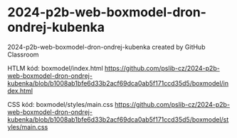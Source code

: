 # 2024-p2b-web-boxmodel-dron-ondrej-kubenka
2024-p2b-web-boxmodel-dron-ondrej-kubenka created by GitHub Classroom

HTLM kód:
boxmodel/index.html
https://github.com/pslib-cz/2024-p2b-web-boxmodel-dron-ondrej-kubenka/blob/b1008ab1bfe6d33b2acf69dca0ab5f171ccd35d5/boxmodel/index.html

CSS kód:
boxmodel/styles/main.css
https://github.com/pslib-cz/2024-p2b-web-boxmodel-dron-ondrej-kubenka/blob/b1008ab1bfe6d33b2acf69dca0ab5f171ccd35d5/boxmodel/styles/main.css
